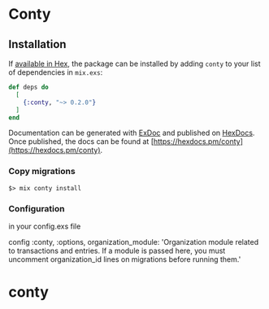 # Conty

## Installation

If [available in Hex](https://hex.pm/docs/publish), the package can be installed
by adding `conty` to your list of dependencies in `mix.exs`:

```elixir
def deps do
  [
    {:conty, "~> 0.2.0"}
  ]
end
```

Documentation can be generated with [ExDoc](https://github.com/elixir-lang/ex_doc)
and published on [HexDocs](https://hexdocs.pm). Once published, the docs can
be found at [https://hexdocs.pm/conty](https://hexdocs.pm/conty).

### Copy migrations
  `$> mix conty install`

### Configuration

in your config.exs file

config :conty, :options,
  organization_module: 'Organization module related to transactions and entries. If a module is passed here, you must uncomment organization_id lines on migrations before running them.'

# conty
